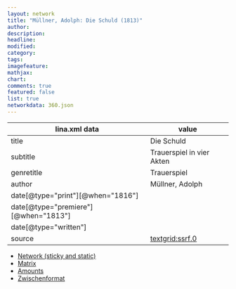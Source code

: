 ```yaml
---
layout: network
title: "Müllner, Adolph: Die Schuld (1813)"
author:
description:
headline:
modified:
category:
tags:
imagefeature: 
mathjax: 
chart: 
comments: true
featured: false
list: true
networkdata: 360.json
---
```

lina.xml data  | value
------------- | -------------
title|Die Schuld
subtitle|Trauerspiel in vier Akten
genretitle|Trauerspiel
author|Müllner, Adolph
date[@type="print"][@when="1816"]|
date[@type="premiere"][@when="1813"]|
date[@type="written"]|
source|[textgrid:ssrf.0](https://textgridlab.org/1.0/tgcrud-public/rest/textgrid:ssrf.0/data)



* [Network (sticky and static)](/network360)
* [Matrix](/matrix360)
* [Amounts](/amounts360)
* [Zwischenformat](/lina360 )
